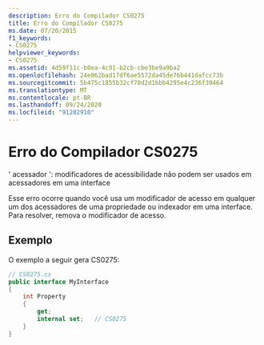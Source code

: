 ```yaml
---
description: Erro do Compilador CS0275
title: Erro do Compilador CS0275
ms.date: 07/20/2015
f1_keywords:
- CS0275
helpviewer_keywords:
- CS0275
ms.assetid: 4d59f11c-b0ea-4c91-b2cb-cbe3be9a9ba2
ms.openlocfilehash: 24e062bad17df6ae5572da45de76b441dafcc73b
ms.sourcegitcommit: 5b475c1855b32cf78d2d1bbb4295e4c236f39464
ms.translationtype: MT
ms.contentlocale: pt-BR
ms.lasthandoff: 09/24/2020
ms.locfileid: "91202910"
---
```

# <a name="compiler-error-cs0275"></a>Erro do Compilador CS0275

' acessador ': modificadores de acessibilidade não podem ser usados em acessadores em uma interface  
  
 Esse erro ocorre quando você usa um modificador de acesso em qualquer um dos acessadores de uma propriedade ou indexador em uma interface. Para resolver, remova o modificador de acesso.  
  
## <a name="example"></a>Exemplo  

 O exemplo a seguir gera CS0275:  
  
```csharp  
// CS0275.cs  
public interface MyInterface  
{  
    int Property  
    {  
        get;  
        internal set;   // CS0275  
    }  
}  
```
